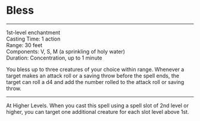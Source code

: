 # Bless

---

1st-level enchantment<br>
Casting Time: 1 action<br>
Range: 30 feet<br>
Components: V, S, M (a sprinkling of holy water)<br>
Duration: Concentration, up to 1 minute

You bless up to three creatures of your choice within range. Whenever a target makes an attack roll or a saving throw before the spell ends, the target can roll a d4 and add the number rolled to the attack roll or saving throw.

---

At Higher Levels. When you cast this spell using a spell slot of 2nd level or higher, you can target one additional creature for each slot level above 1st.